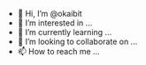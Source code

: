 - 👋 Hi, I’m @okaibit
- 👀 I’m interested in ...
- 🌱 I’m currently learning ...
- 💞️ I’m looking to collaborate on ...
- 📫 How to reach me ...

<!---
okaibit/okaibit is a ✨ special ✨ repository because its `README.md` (this file) appears on your GitHub profile.
You can click the Preview link to take a look at your changes.
--->
